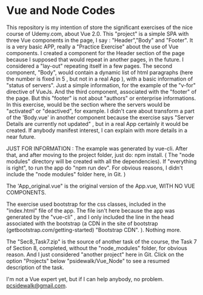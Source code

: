 # Vue and Node Codes
This repository is my intention of store the significant exercises of the nice course of Udemy.com, about Vue 2.0.
This "project" is a simple SPA with three Vue components in the page, I say : "Header","Body" and "Footer".
It is a very basic APP, really a "Practice Exercise" about the use of Vue components.
I created a component for the Header section of the page because I supposed that would repeat in another pages,
in the future. I considered a "lay-out" repeating itself in a few pages.
The second component, "Body", would contain a dynamic list of html paragraphs (here the number is fixed in 5 , but not in a real App ), with a basic information of "status of servers".
Just a simple information, for the example of the "v-for" directive of VueJs.
And the third component, associated with the "footer" of the page. But this "footer" is not about "authors" or
enterprise informations. In this exercise, would be the section where the servers would be "activated" or "deactived",
for example.
I didn't care about transform a part of the 'Body.vue' in another component because the exercise says "Server Details are currently not updated" , but in a real App certainly it would be created.
If anybody manifest interest, I can explain with more details in a near future.

JUST FOR INFORMATION : The example was generated by vue-cli. After that, and after moving to the project folder, just do:
npm install. ( The "node modules" directory will be created with all the dependencies). If "everything is right", to run 
the app do "npm run dev". For obvious reasons, I didn't include the "node modules" folder here, in Git. )

The 'App_original.vue" is the original version of the App.vue, WITH NO VUE COMPONENTS.

The exercise used bootstrap for the css classes, included in the "index.html" file of the app. The file isn't here because the app was generated by the "vue-cli" , and I only included the line in the head associated with the bootstrap (a CDN in the site of bootstrap (getbootstrap.com/getting-started) "Bootstrap CDN". ). Nothing more.

The "Sec8_Task7.zip" is the source of another task of the course, the Task 7 of Section 8, completed, without the "node_modules" folder, for obvious reason. And I just considered "another project" here in Git. Click on the option "Projects" below "psidewalk/Vue_Node" to see a resumed description of the task.

I'm not a Vue expert yet, but if I can help anybody, no problem. <pcsidewalk@gmail.com>.

